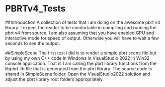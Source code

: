 # PBRTv4_Tests
##Introduction
A collection of tests that i am doing on the awesome pbrt v4 library. I expect the reader to be comfortable in compiling and running the pbrt v4 from source. I am also assuming that you have enabled GPU and interactive mode for speed of output. Otherwise you will have to wait a few seconds to see the output.

##SimpleScene
The first test i did is to render a simple pbrt scene file but by using my own C++ code in Windows in VisualStudio 2022 in Win32 console application. That is I am calling the pbrt library functions from the libpbrt.lib file that is generated from the pbrt library. The source code is shared in SimpleScene folder. Open the VisualStudio2022 solution and adjust the pbrt library root folders appropriately.

